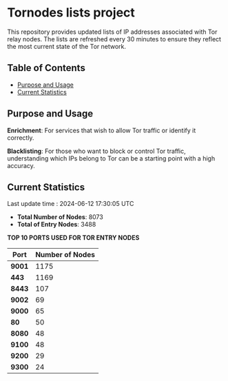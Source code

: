# Tornodes lists project

This repository provides updated lists of IP addresses associated with Tor relay nodes. The lists are refreshed every 30 minutes to ensure they reflect the most current state of the Tor network.

## Table of Contents

- [Purpose and Usage](#purpose-and-usage)
- [Current Statistics](#current-statistics)


## Purpose and Usage

**Enrichment**: For services that wish to allow Tor traffic or identify it correctly.

**Blacklisting**: For those who want to block or control Tor traffic, understanding which IPs belong to Tor can be a starting point with a high accuracy.

## Current Statistics

Last update time : 2024-06-12 17:30:05 UTC

- **Total Number of Nodes**: 8073
- **Total of Entry Nodes**: 3488

**TOP 10 PORTS USED FOR TOR ENTRY NODES**

| **Port** | **Number of Nodes** |
|------|-----------------|
| **9001**   | 1175  |
| **443**   | 1169  |
| **8443**   | 107  |
| **9002**   | 69  |
| **9000**   | 65  |
| **80**   | 50  |
| **8080**   | 48  |
| **9100**   | 48  |
| **9200**   | 29  |
| **9300**   | 24  |

